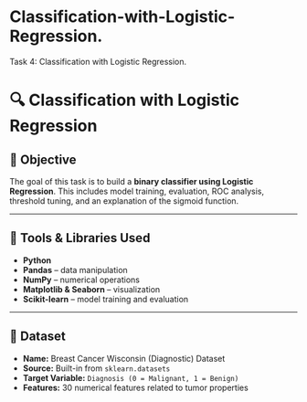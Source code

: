 # Classification-with-Logistic-Regression.
Task 4: Classification with Logistic Regression.

# 🔍 Classification with Logistic Regression

## 🎯 Objective

The goal of this task is to build a **binary classifier using Logistic Regression**. This includes model training, evaluation, ROC analysis, threshold tuning, and an explanation of the sigmoid function.

---

## 🧰 Tools & Libraries Used

- **Python**
- **Pandas** – data manipulation
- **NumPy** – numerical operations
- **Matplotlib & Seaborn** – visualization
- **Scikit-learn** – model training and evaluation

---

## 📁 Dataset

- **Name:** Breast Cancer Wisconsin (Diagnostic) Dataset
- **Source:** Built-in from `sklearn.datasets`
- **Target Variable:** `Diagnosis (0 = Malignant, 1 = Benign)`
- **Features:** 30 numerical features related to tumor properties




